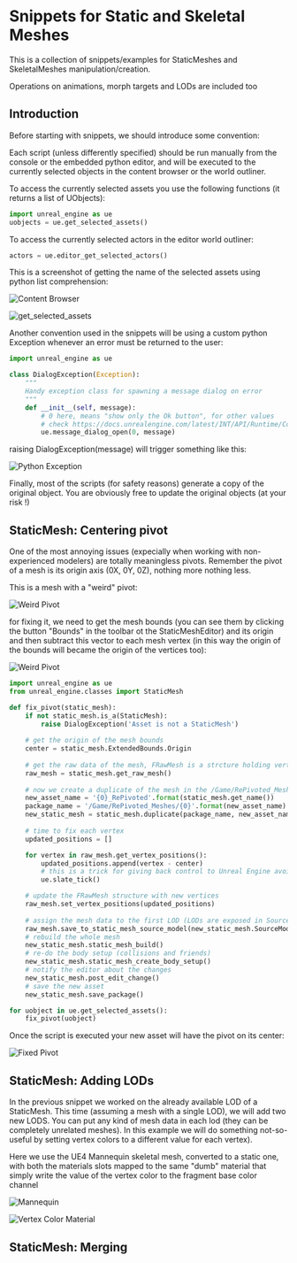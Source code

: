 # Snippets for Static and Skeletal Meshes

This is a collection of snippets/examples for StaticMeshes and SkeletalMeshes manipulation/creation.

Operations on animations, morph targets and LODs are included too

## Introduction

Before starting with snippets, we should introduce some convention:

Each script (unless differently specified) should be run manually from the console or the embedded python editor, and will be executed to the currently selected objects in the content browser or the world outliner.

To access the currently selected assets you use the following functions (it returns a list of UObjects):

```python
import unreal_engine as ue
uobjects = ue.get_selected_assets()
```

To access the currently selected actors in the editor world outliner:

```python
actors = ue.editor_get_selected_actors()
```

This is a screenshot of getting the name of the selected assets using python list comprehension:

![Content Browser](https://github.com/20tab/UnrealEnginePython/blob/master/tutorials/SnippetsForStaticAndSkeletalMeshes_Assets/content_browser.PNG)

![get_selected_assets](https://github.com/20tab/UnrealEnginePython/blob/master/tutorials/SnippetsForStaticAndSkeletalMeshes_Assets/get_selected_assets.PNG)

Another convention used in the snippets will be using a custom python Exception whenever an error must be returned to the user:

```python
import unreal_engine as ue

class DialogException(Exception):
    """
    Handy exception class for spawning a message dialog on error
    """
    def __init__(self, message):
        # 0 here, means "show only the Ok button", for other values
        # check https://docs.unrealengine.com/latest/INT/API/Runtime/Core/GenericPlatform/EAppMsgType__Type/index.html
        ue.message_dialog_open(0, message)
```

raising DialogException(message) will trigger something like this:

![Python Exception](https://github.com/20tab/UnrealEnginePython/blob/master/tutorials/SnippetsForStaticAndSkeletalMeshes_Assets/python_exception.PNG)

Finally, most of the scripts (for safety reasons) generate a copy of the original object. You are obviously free to update the original objects (at your risk !)


## StaticMesh: Centering pivot

One of the most annoying issues (expecially when working with non-experienced modelers) are totally meaningless pivots. Remember the pivot of a mesh is its origin axis (0X, 0Y, 0Z), nothing more nothing less.

This is a mesh with a "weird" pivot:

![Weird Pivot](https://github.com/20tab/UnrealEnginePython/blob/master/tutorials/SnippetsForStaticAndSkeletalMeshes_Assets/broken_pivot.PNG)

for fixing it, we need to get the mesh bounds (you can see them by clicking the button "Bounds" in the toolbar ot the StaticMeshEditor) and its origin and then subtract this vector to each mesh vertex (in this way the origin of the bounds will became the origin of the vertices too):

![Weird Pivot](https://github.com/20tab/UnrealEnginePython/blob/master/tutorials/SnippetsForStaticAndSkeletalMeshes_Assets/mesh_bounds.PNG)


```python
import unreal_engine as ue
from unreal_engine.classes import StaticMesh

def fix_pivot(static_mesh):
    if not static_mesh.is_a(StaticMesh):
        raise DialogException('Asset is not a StaticMesh')    
           
    # get the origin of the mesh bounds
    center = static_mesh.ExtendedBounds.Origin
    
    # get the raw data of the mesh, FRawMesh is a strcture holding vertices, uvs, tangents, material indices of a LOD (by default lod 0)
    raw_mesh = static_mesh.get_raw_mesh()   
    
    # now we create a duplicate of the mesh in the /Game/RePivoted_Meshes folder with the same name suffixed with _RePivoted
    new_asset_name = '{0}_RePivoted'.format(static_mesh.get_name())
    package_name = '/Game/RePivoted_Meshes/{0}'.format(new_asset_name)
    new_static_mesh = static_mesh.duplicate(package_name, new_asset_name)
    
    # time to fix each vertex
    updated_positions = []

    for vertex in raw_mesh.get_vertex_positions():
        updated_positions.append(vertex - center)
        # this is a trick for giving back control to Unreal Engine avoiding python to block it on slow operations
        ue.slate_tick()

    # update the FRawMesh structure with new vertices
    raw_mesh.set_vertex_positions(updated_positions)
        
    # assign the mesh data to the first LOD (LODs are exposed in SourceModels array)
    raw_mesh.save_to_static_mesh_source_model(new_static_mesh.SourceModels[0])
    # rebuild the whole mesh
    new_static_mesh.static_mesh_build()
    # re-do the body setup (collisions and friends)
    new_static_mesh.static_mesh_create_body_setup()
    # notify the editor about the changes
    new_static_mesh.post_edit_change()
    # save the new asset
    new_static_mesh.save_package()

for uobject in ue.get_selected_assets():
    fix_pivot(uobject)
```

Once the script is executed your new asset will have the pivot on its center:

![Fixed Pivot](https://github.com/20tab/UnrealEnginePython/blob/master/tutorials/SnippetsForStaticAndSkeletalMeshes_Assets/fixed_pivot.PNG)


## StaticMesh: Adding LODs

In the previous snippet we worked on the already available LOD of a StaticMesh. This time (assuming a mesh with a single LOD), we will add two new LODS. You can put any kind of mesh data in each lod (they can be completely unrelated meshes). In this example we will do something not-so-useful by setting vertex colors to a different value for each vertex).

Here we use the UE4 Mannequin skeletal mesh, converted to a static one, with both the materials slots mapped to the same "dumb" material that simply write the value of the vertex color to the fragment base color channel

![Mannequin](https://github.com/20tab/UnrealEnginePython/blob/master/tutorials/SnippetsForStaticAndSkeletalMeshes_Assets/mannequin.PNG)

![Vertex Color Material](https://github.com/20tab/UnrealEnginePython/blob/master/tutorials/SnippetsForStaticAndSkeletalMeshes_Assets/vertex_color_material.PNG)

## StaticMesh: Merging
